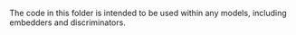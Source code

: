 The code in this folder is intended to be used within any models, including embedders and discriminators.
